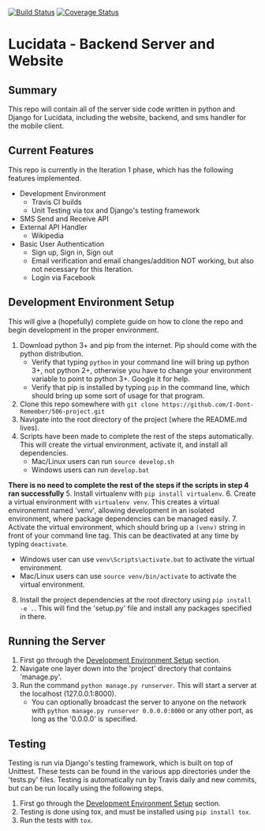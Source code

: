 [![Build Status](https://travis-ci.org/I-Dont-Remember/506-project.svg?branch=master)](https://travis-ci.org/I-Dont-Remember/506-project) [![Coverage Status](https://coveralls.io/repos/github/I-Dont-Remember/506-project/badge.svg?branch=master)](https://coveralls.io/github/I-Dont-Remember/506-project?branch=master)
# Lucidata - Backend Server and Website

## Summary
   This repo will contain all of the server side code written in python and Django for Lucidata, including the website, backend, and sms handler for the mobile client.

## Current Features
This repo is currently in the Iteration 1 phase, which has the following features implemented.
- Development Environment
  - Travis CI builds
  - Unit Testing via tox and Django's testing framework
- SMS Send and Receive API
- External API Handler
  - Wikipedia
- Basic User Authentication
  - Sign up, Sign in, Sign out
  - Email verification and email changes/addition NOT working, but also not necessary for this Iteration.
  - Login via Facebook

## Development Environment Setup
This will give a (hopefully) complete guide on how to clone the repo and begin development in the proper environment.
1. Download python 3+ and pip from the internet. Pip should come with the python distribution.
   - Verify that typing `python` in your command line will bring up python 3+, not python 2+, otherwise you have to change your environment variable to point to python 3+. Google it for help.
   - Verify that pip is installed by typing `pip` in the command line, which should bring up some sort of usage for that program.
2. Clone this repo somewhere with `git clone https://github.com/I-Dont-Remember/506-project.git`
3. Navigate into the root directory of the project (where the README.md lives).
4. Scripts have been made to complete the rest of the steps automatically. This will create the virtual environment, activate it, and install all dependencies.
   - Mac/Linux users can run `source develop.sh`
   - Windows users can run `develop.bat`

**There is no need to complete the rest of the steps if the scripts in step 4 ran successfully**
5. Install virtualenv with `pip install virtualenv`.
6. Create a virtual environment with `virtualenv venv`. This creates a virtual environemnt named 'venv', allowing development in an isolated environment, where package dependencies can be managed easily.
7. Activate the virtual environment, which should bring up a `(venv)` string in front of your command line tag. This can be deactivated at any time by typing `deactivate`.
   - Windows user can use `venv\Scripts\activate.bat` to activate the virtual environment.
   - Mac/Linux users can use `source venv/bin/activate` to activate the virtual environment.
8. Install the project dependencies at the root directory using `pip install -e .`. This will find the 'setup.py' file and install any packages specified in there.

## Running the Server
1. First go through the [Development Environment Setup](##Development-Environment-Setup) section.
2. Navigate one layer down into the 'project' directory that contains 'manage.py'.
3. Run the command `python manage.py runserver`. This will start a server at the localhost (127.0.0.1:8000).
   - You can optionally broadcast the server to anyone on the network with `python manage.py runserver 0.0.0.0:8000` or any other port, as long as the '0.0.0.0' is specified.

## Testing
Testing is run via Django's testing framework, which is built on top of Unittest. These tests can be found in the various app directories under the 'tests.py' files. Testing is automatically run by Travis daily and new commits, but can be run locally using the following steps.
1. First go through the [Development Environment Setup](##Development-Environment-Setup) section.
2. Testing is done using tox, and must be installed using `pip install tox`.
3. Run the tests with `tox`.
